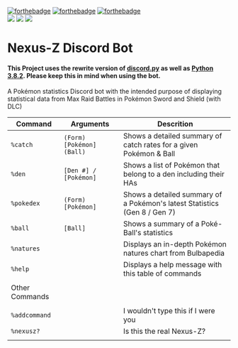 [![forthebadge](https://forthebadge.com/images/badges/made-with-python.svg)](https://forthebadge.com)
[![forthebadge](https://forthebadge.com/images/badges/built-with-love.svg)](https://forthebadge.com)
[![forthebadge](https://forthebadge.com/images/badges/powered-by-oxygen.svg)](https://forthebadge.com)
<br>
[<img src="https://img.shields.io/badge/discord.py-rewrite-blue.svg?style=flat-square">](https://github.com/Rapptz/discord.py/tree/rewrite)
[<img src="https://img.shields.io/badge/python-3.8.2-brightgreen.svg?style=flat-square">](https://www.python.org/downloads/release/python-382/)
[<img src="https://img.shields.io/github/license/mashape/apistatus.svg?style=flat-square">](https://github.com/lyricalpaws/PyBot/blob/master/LICENSE)


# Nexus-Z Discord Bot
#### This Project uses the rewrite version of [discord.py](https://github.com/Rapptz/discord.py/) as well as [Python 3.8.2](https://www.python.org/downloads/release/python-382/). Please keep this in mind when using the bot.

A Pokémon statistics Discord bot with the intended purpose of displaying statistical data from Max Raid Battles in Pokémon Sword and Shield (with DLC)

| Command       | Arguments                | Descrition                                                                 |
|---------------|--------------------------|----------------------------------------------------------------------------|
| `%catch`      | `(Form) [Pokémon] (Ball)`| Shows a detailed summary of catch rates for a given Pokémon & Ball         |
| `%den`        | `[Den #] / [Pokémon]`    | Shows a list of Pokémon that belong to a den including their HAs           |
| `%pokedex`    | `(Form) [Pokémon]`       | Shows a detailed summary of a Pokémon's latest Statistics (Gen 8 / Gen 7)  |
| `%ball`       | `[Ball]`                 | Shows a summary of a Poké-Ball's statistics                                |
| `%natures`    |                          | Displays an in-depth Pokémon natures chart from Bulbapedia                 |
| `%help`       |                          | Displays a help message with this table of commands                        |
|               |                          |                                                                            |
|Other Commands |                          |                                                                            |
|               |                          |                                                                            |
| `%addcommand` |                          | I wouldn't type this if I were you                                         |
| `%nexusz?`     |                          | Is this the real Nexus-Z?                                                  |
|               |                          |                                                                            |
